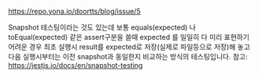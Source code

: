 


https://repo.yona.io/doortts/blog/issue/5


Snapshot 테스팅이라는 것도 있는데 보통 equals(expected) 나 toEqual(expected) 같은 assert구분을 쓸때 expected 를 일일히 다 미리 표현하기 어려운 경우 최초 실행시 result를 expected로 저장(실제로 파일등으로 저장)해 놓고 다음 실행시부터는 이전 snapshot과 동일한지 비교하는 방식의 테스팅입니다.
참고: https://jestjs.io/docs/en/snapshot-testing



